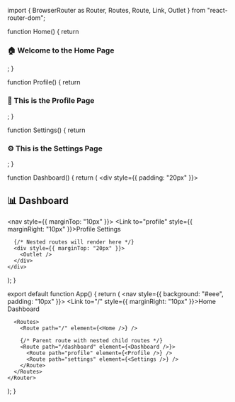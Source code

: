 import { BrowserRouter as Router, Routes, Route, Link, Outlet } from "react-router-dom";

function Home() {
  return <h3>🏠 Welcome to the Home Page</h3>;
}

function Profile() {
  return <h3>👤 This is the Profile Page</h3>;
}

function Settings() {
  return <h3>⚙️ This is the Settings Page</h3>;
}

function Dashboard() {
  return (
    <div style={{ padding: "20px" }}>
      <h2>📊 Dashboard</h2>
      <nav style={{ marginTop: "10px" }}>
        <Link to="profile" style={{ marginRight: "10px" }}>Profile</Link>
        <Link to="settings">Settings</Link>
      </nav>

      {/* Nested routes will render here */}
      <div style={{ marginTop: "20px" }}>
        <Outlet />
      </div>
    </div>
  );
}

export default function App() {
  return (
    <Router>
      <nav style={{ background: "#eee", padding: "10px" }}>
        <Link to="/" style={{ marginRight: "10px" }}>Home</Link>
        <Link to="/dashboard">Dashboard</Link>
      </nav>

      <Routes>
        <Route path="/" element={<Home />} />

        {/* Parent route with nested child routes */}
        <Route path="/dashboard" element={<Dashboard />}>
          <Route path="profile" element={<Profile />} />
          <Route path="settings" element={<Settings />} />
        </Route>
      </Routes>
    </Router>
  );
}
